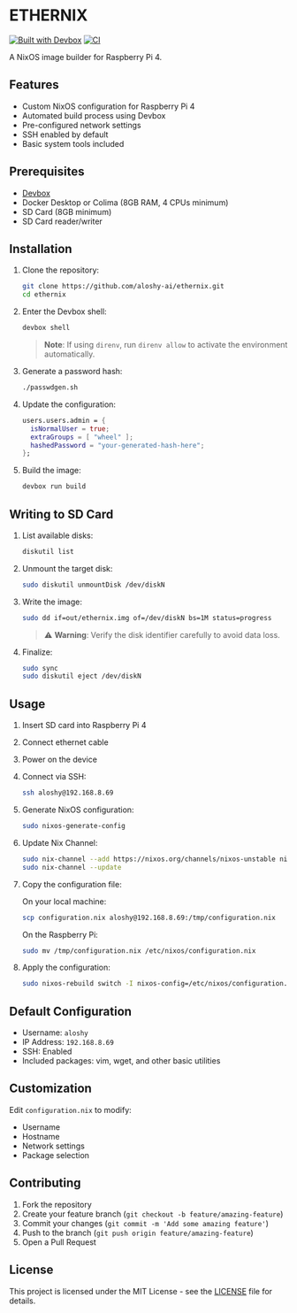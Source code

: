 # ETHERNIX

[![Built with Devbox](https://www.jetify.com/img/devbox/shield_galaxy.svg)](https://www.jetify.com/devbox/docs/contributor-quickstart/)
[![CI](https://github.com/aloshy-ai/ethernix/actions/workflows/ci.yml/badge.svg)](https://github.com/aloshy-ai/ethernix/actions/workflows/ci.yml)

A NixOS image builder for Raspberry Pi 4.

## Features

- Custom NixOS configuration for Raspberry Pi 4
- Automated build process using Devbox
- Pre-configured network settings
- SSH enabled by default
- Basic system tools included

## Prerequisites

- [Devbox](https://www.jetify.com/docs/devbox/installing_devbox)
- Docker Desktop or Colima (8GB RAM, 4 CPUs minimum)
- SD Card (8GB minimum)
- SD Card reader/writer

## Installation

1. Clone the repository:
   ```bash
   git clone https://github.com/aloshy-ai/ethernix.git
   cd ethernix
   ```

2. Enter the Devbox shell:
   ```bash
   devbox shell
   ```
   > **Note**: If using `direnv`, run `direnv allow` to activate the environment automatically.

3. Generate a password hash:
   ```bash
   ./passwdgen.sh
   ```

4. Update the configuration:
   ```nix
   users.users.admin = {
     isNormalUser = true;
     extraGroups = [ "wheel" ];
     hashedPassword = "your-generated-hash-here";
   };
   ```

5. Build the image:
   ```bash
   devbox run build
   ```

## Writing to SD Card

1. List available disks:
   ```bash
   diskutil list
   ```

2. Unmount the target disk:
   ```bash
   sudo diskutil unmountDisk /dev/diskN
   ```

3. Write the image:
   ```bash
   sudo dd if=out/ethernix.img of=/dev/diskN bs=1M status=progress
   ```
   > ⚠️ **Warning**: Verify the disk identifier carefully to avoid data loss.

4. Finalize:
   ```bash
   sudo sync
   sudo diskutil eject /dev/diskN
   ```

## Usage

1. Insert SD card into Raspberry Pi 4
2. Connect ethernet cable
3. Power on the device
4. Connect via SSH:

   ```bash
   ssh aloshy@192.168.8.69
   ```

5. Generate NixOS configuration:

   ```bash
   sudo nixos-generate-config
   ```

6. Update Nix Channel:

   ```bash
   sudo nix-channel --add https://nixos.org/channels/nixos-unstable nixos
   sudo nix-channel --update
   ```

7. Copy the configuration file:

   On your local machine:
   ```bash
   scp configuration.nix aloshy@192.168.8.69:/tmp/configuration.nix
   ```

   On the Raspberry Pi:
   ```bash
   sudo mv /tmp/configuration.nix /etc/nixos/configuration.nix
   ```

8. Apply the configuration:

   ```bash
   sudo nixos-rebuild switch -I nixos-config=/etc/nixos/configuration.nix
   ```

## Default Configuration

- Username: `aloshy`
- IP Address: `192.168.8.69`
- SSH: Enabled
- Included packages: vim, wget, and other basic utilities

## Customization

Edit `configuration.nix` to modify:
- Username
- Hostname
- Network settings
- Package selection

## Contributing

1. Fork the repository
2. Create your feature branch (`git checkout -b feature/amazing-feature`)
3. Commit your changes (`git commit -m 'Add some amazing feature'`)
4. Push to the branch (`git push origin feature/amazing-feature`)
5. Open a Pull Request

## License

This project is licensed under the MIT License - see the [LICENSE](LICENSE) file for details.
